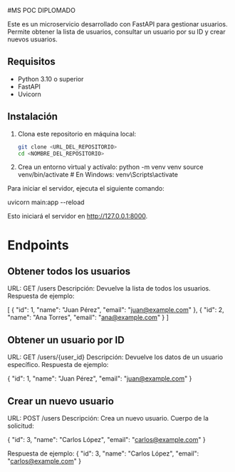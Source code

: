 #MS POC DIPLOMADO

Este es un microservicio desarrollado con FastAPI para gestionar usuarios. Permite obtener la lista de usuarios, consultar un usuario por su ID y crear nuevos usuarios.

## Requisitos

- Python 3.10 o superior
- FastAPI
- Uvicorn

## Instalación

1. Clona este repositorio en máquina local:

   ```bash
   git clone <URL_DEL_REPOSITORIO>
   cd <NOMBRE_DEL_REPOSITORIO>


2. Crea un entorno virtual y actívalo:
python -m venv venv
source venv/bin/activate  # En Windows: venv\Scripts\activate


Para iniciar el servidor, ejecuta el siguiente comando:

uvicorn main:app --reload


Esto iniciará el servidor en http://127.0.0.1:8000.

# Endpoints
## Obtener todos los usuarios
URL: GET /users
Descripción: Devuelve la lista de todos los usuarios.
Respuesta de ejemplo:

[
  {
    "id": 1,
    "name": "Juan Pérez",
    "email": "juan@example.com"
  },
  {
    "id": 2,
    "name": "Ana Torres",
    "email": "ana@example.com"
  }
]

## Obtener un usuario por ID
URL: GET /users/{user_id}
Descripción: Devuelve los datos de un usuario específico.
Respuesta de ejemplo:

{
  "id": 1,
  "name": "Juan Pérez",
  "email": "juan@example.com"
}

## Crear un nuevo usuario
URL: POST /users
Descripción: Crea un nuevo usuario.
Cuerpo de la solicitud:

{
  "id": 3,
  "name": "Carlos López",
  "email": "carlos@example.com"
}

Respuesta de ejemplo:
{
  "id": 3,
  "name": "Carlos López",
  "email": "carlos@example.com"
}
